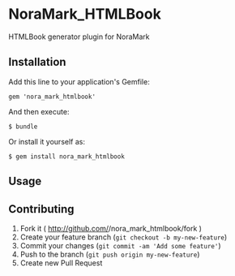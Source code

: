 # NoraMark_HTMLBook

HTMLBook generator plugin for NoraMark

## Installation

Add this line to your application's Gemfile:

    gem 'nora_mark_htmlbook'

And then execute:

    $ bundle

Or install it yourself as:

    $ gem install nora_mark_htmlbook

## Usage

## Contributing

1. Fork it ( http://github.com/<my-github-username>/nora_mark_htmlbook/fork )
2. Create your feature branch (`git checkout -b my-new-feature`)
3. Commit your changes (`git commit -am 'Add some feature'`)
4. Push to the branch (`git push origin my-new-feature`)
5. Create new Pull Request
